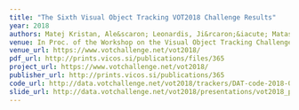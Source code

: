 ```yaml
---
title: "The Sixth Visual Object Tracking VOT2018 Challenge Results"
year: 2018
authors: Matej Kristan, Ale&scaron; Leonardis, Ji&rcaron;&iacute; Matas, Michael Felsberg, Roman Pflugfelder, Luka &Ccaron;ehovin Zajc, <i>et al.</i>
venue: In Proc. of the Workshop on the Visual Object Tracking Challenge (VOT, in conjunction with ECCV)
venue_url: https://www.votchallenge.net/vot2018/
pdf_url: http://prints.vicos.si/publications/files/365
project_url: https://www.votchallenge.net/vot2018/
publisher_url: http://prints.vicos.si/publications/365
code_url: http://data.votchallenge.net/vot2018/trackers/DAT-code-2018-06-15T07_36_06.008096.zip
slide_url: http://data.votchallenge.net/vot2018/presentations/vot2018_presentation.pdf
---
```

